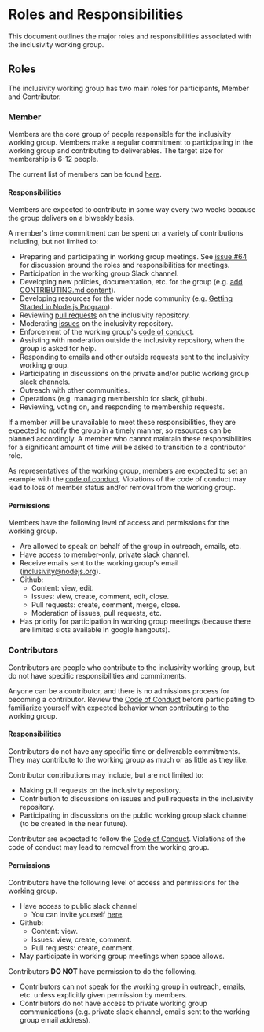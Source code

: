 # Roles and Responsibilities
This document outlines the major roles and responsibilities associated with the inclusivity working group.

## Roles
The inclusivity working group has two main roles for participants, Member and Contributor.

### Member
Members are the core group of people responsible for the inclusivity working group. Members make a regular commitment to participating in the working group and contributing to deliverables. The target size for membership is 6-12 people.

The current list of members can be found [here](https://github.com/nodejs/inclusivity#initial-membership).

#### Responsibilities
Members are expected to contribute in some way every two weeks because the group delivers on a biweekly basis.

A member's time commitment can be spent on a variety of contributions including, but not limited to:

- Preparing and participating in working group meetings. See [issue #64](https://github.com/nodejs/inclusivity/issues/64) for discussion around the roles and responsibilities for meetings.
- Participation in the working group Slack channel.
- Developing new policies, documentation, etc. for the group (e.g. [add CONTRIBUTING.md content](https://github.com/nodejs/inclusivity/pull/88)).
- Developing resources for the wider node community (e.g. [Getting Started in Node.js Program](https://github.com/nodejs/inclusivity/issues/96)).
- Reviewing [pull requests](https://github.com/nodejs/inclusivity/pulls) on the inclusivity repository.
- Moderating [issues](https://github.com/nodejs/inclusivity/issues) on the inclusivity repository.
- Enforcement of the working group's [code of conduct](https://github.com/nodejs/inclusivity/blob/master/CODE_OF_CONDUCT.md).
- Assisting with moderation outside the inclusivity repository, when the group is asked for help.
- Responding to emails and other outside requests sent to the inclusivity working group.
- Participating in discussions on the private and/or public working group slack channels.
- Outreach with other communities.
- Operations (e.g. managing membership for slack, github).
- Reviewing, voting on, and responding to membership requests.

If a member will be unavailable to meet these responsibilities, they are expected to notify the group in a timely manner, so resources can be planned accordingly. A member who cannot maintain these responsibilities for a significant amount of time will be asked to transition to a contributor role.

As representatives of the working group, members are expected to set an example with the [code of conduct](https://github.com/nodejs/inclusivity/blob/master/CODE_OF_CONDUCT.md). Violations of the code of conduct may lead to loss of member status and/or removal from the working group.

#### Permissions

Members have the following level of access and permissions for the working group.

- Are allowed to speak on behalf of the group in outreach, emails, etc.
- Have access to member-only, private slack channel.
- Receive emails sent to the working group's email ([inclusivity@nodejs.org](mailto:inclusivity@nodejs.org)).
- Github:
    - Content: view, edit.
    - Issues: view, create, comment, edit, close.
    - Pull requests: create, comment, merge, close.
    - Moderation of issues, pull requests, etc.
- Has priority for participation in working group meetings (because there are limited slots available in google hangouts).

### Contributors
Contributors are people who contribute to the inclusivity working group, but do not have specific responsibilities and commitments.

Anyone can be a contributor, and there is no admissions process for becoming a contributor. Review the [Code of Conduct](https://github.com/nodejs/inclusivity/blob/master/CODE_OF_CONDUCT.md) before participating to familiarize yourself with expected behavior when contributing to the working group.

#### Responsibilities

Contributors do not have any specific time or deliverable commitments. They may contribute to the working group as much or as little as they like.

Contributor contributions may include, but are not limited to:

- Making pull requests on the inclusivity repository.
- Contribution to discussions on issues and pull requests in the inclusivity repository.
- Participating in discussions on the public working group slack channel (to be created in the near future).

Contributor are expected to follow the [Code of Conduct](https://github.com/nodejs/inclusivity/blob/master/CODE_OF_CONDUCT.md). Violations of the code of conduct may lead to removal from the working group.

#### Permissions

Contributors have the following level of access and permissions for the working group.

- Have access to public slack channel
    - You can invite yourself [here](http://node-inclusivity.nebri.us/).
- Github:
    - Content: view.
    - Issues: view, create, comment.
    - Pull requests: create, comment.
- May participate in working group meetings when space allows.

Contributors **DO NOT** have permission to do the following.

- Contributors can not speak for the working group in outreach, emails, etc. unless explicitly given permission by members.
- Contributors do not have access to private working group communications (e.g. private slack channel, emails sent to the working group email address).
